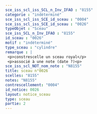 ```yaml
---
sce_iss_scl_iss_SCL_n_Inv_IFAO : "8155"
categorie : "indéterminé"
sce_iss_scl_iss_SCE_id_sceau : "0004"
sce_iss_scl_iss_SCE_id_sceau : "0026"
typeObjet : "Sceau"
sce_iss_SCL_n_Inv_IFAO : "8155"
id_sceau : "0026"
motif : "indéterminé"
type_sceau : "cylindre"
remarque : |
 <p>constrescelle un sceau royal</p>
 <p>associé à une note (date ?)<p>
sce_iss_scl_NOT_nom_note : "N8155"
title: sceau n°0026
scelles: "8155"
notes: "N8155"
contrescellement: "0004"
id_notice: 0026
layout: notice_sceau
type: sceau
partie: 2
---
```

